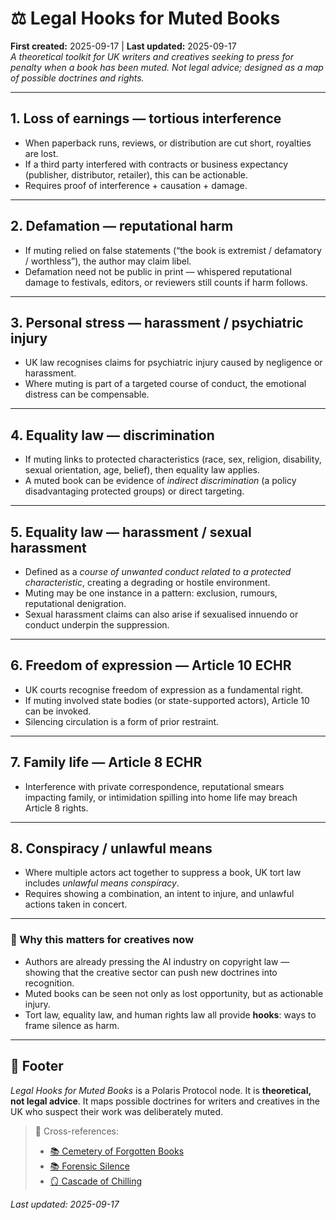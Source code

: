 # ⚖️ Legal Hooks for Muted Books  
**First created:** 2025-09-17 | **Last updated:** 2025-09-17  
*A theoretical toolkit for UK writers and creatives seeking to press for penalty when a book has been muted. Not legal advice; designed as a map of possible doctrines and rights.*  

---

## 1. Loss of earnings — tortious interference  
- When paperback runs, reviews, or distribution are cut short, royalties are lost.  
- If a third party interfered with contracts or business expectancy (publisher, distributor, retailer), this can be actionable.  
- Requires proof of interference + causation + damage.  

---

## 2. Defamation — reputational harm  
- If muting relied on false statements (“the book is extremist / defamatory / worthless”), the author may claim libel.  
- Defamation need not be public in print — whispered reputational damage to festivals, editors, or reviewers still counts if harm follows.  

---

## 3. Personal stress — harassment / psychiatric injury  
- UK law recognises claims for psychiatric injury caused by negligence or harassment.  
- Where muting is part of a targeted course of conduct, the emotional distress can be compensable.  

---

## 4. Equality law — discrimination  
- If muting links to protected characteristics (race, sex, religion, disability, sexual orientation, age, belief), then equality law applies.  
- A muted book can be evidence of *indirect discrimination* (a policy disadvantaging protected groups) or direct targeting.  

---

## 5. Equality law — harassment / sexual harassment  
- Defined as a *course of unwanted conduct related to a protected characteristic*, creating a degrading or hostile environment.  
- Muting may be one instance in a pattern: exclusion, rumours, reputational denigration.  
- Sexual harassment claims can also arise if sexualised innuendo or conduct underpin the suppression.  

---

## 6. Freedom of expression — Article 10 ECHR  
- UK courts recognise freedom of expression as a fundamental right.  
- If muting involved state bodies (or state-supported actors), Article 10 can be invoked.  
- Silencing circulation is a form of prior restraint.  

---

## 7. Family life — Article 8 ECHR  
- Interference with private correspondence, reputational smears impacting family, or intimidation spilling into home life may breach Article 8 rights.  

---

## 8. Conspiracy / unlawful means  
- Where multiple actors act together to suppress a book, UK tort law includes *unlawful means conspiracy*.  
- Requires showing a combination, an intent to injure, and unlawful actions taken in concert.  

---

### 📌 Why this matters for creatives now  
- Authors are already pressing the AI industry on copyright law — showing that the creative sector can push new doctrines into recognition.  
- Muted books can be seen not only as lost opportunity, but as actionable injury.  
- Tort law, equality law, and human rights law all provide **hooks**: ways to frame silence as harm.  

---

## 🏮 Footer  
*Legal Hooks for Muted Books* is a Polaris Protocol node. It is **theoretical, not legal advice**. It maps possible doctrines for writers and creatives in the UK who suspect their work was deliberately muted.  

> 📡 Cross-references:  
> - [📚 Cemetery of Forgotten Books](../Disruption_Kit/Survivor_Tools/📚_cemetery_of_forgotten_books_node.md)  
> - [📚 Forensic Silence](../Disruption_Kit/Big_Picture_Protocols/📚_forensic_silence.md)  
> - [🪞 Cascade of Chilling](../Disruption_Kit/Big_Picture_Protocols/🪞_cascade_of_chilling.md)  

_Last updated: 2025-09-17_  
